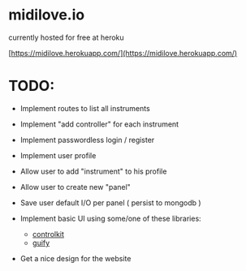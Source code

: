 # midilove.io

currently hosted for free at heroku

[https://midilove.herokuapp.com/](https://midilove.herokuapp.com/)

# TODO:

  - Implement routes to list all instruments

  - Implement "add controller" for each instrument

  - Implement passwordless login / register

  - Implement user profile

  - Allow user to add "instrument" to his profile

  - Allow user to create new "panel"

  - Save user default I/O per panel ( persist to mongodb )

  - Implement basic UI using some/one of these libraries:

    - [controlkit](https://github.com/automat/controlkit.js)
    - [guify](https://github.com/colejd/guify)

  - Get a nice design for the website
